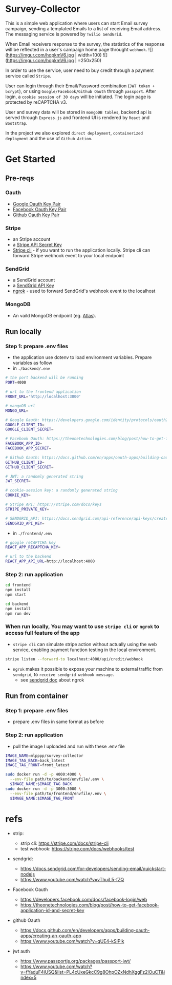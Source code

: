# Survey-Collector

This is a simple web application where users can start Email survey campaign, sending a templated Emails to a list of receiving Email address. The messaging service is powered by `Twilio SendGrid`.

When Email receivers response to the survey, the statistics of the response will be reflected in a user's campaign home page throught `webhook`.
![](https://imgur.com/hopkmV6.jpg | width=100)
![](https://imgur.com/hopkmV6.jpg | =250x250)

In order to use the service, user need to buy credit through a payment service called `Stripe`.

User can login through their Email/Password combination (`JWT token + bcrypt`), or using `Google/Facebook/Github Oauth` through `passport`. After login, a `cookie session of 30 days` will be initiated. The login page is protected by reCAPTCHA v3.

User and survey data will be stored in `mongoDB tables`, backend api is served through `Express.js` and frontend UI is rendered by `React` and `Bootstrap`.

In the project we also explored `direct deployment`, `containerized deployment` and the use of `Github Action`.

# Get Started

## Pre-reqs

### Oauth

- [Google Oauth Key Pair](https://developers.google.com/identity/protocols/oauth2)
- [Facebook Oauth Key Pair](https://theonetechnologies.com/blog/post/how-to-get-facebook-application-id-and-secret-key)
- [Github Oauth Key Pair](https://docs.github.com/en/apps/oauth-apps/building-oauth-apps/creating-an-oauth-app)

### Stripe

- an Stripe account
- a [Stripe API Secret Key](https://support.stripe.com/questions/locate-api-keys-in-the-dashboard)
- [Stripe cli](https://stripe.com/docs/stripe-cli) - if you want to run the application locally. Stripe cli can forward Stripe webhook event to your local endpoint

### SendGrid

- a SendGrid account
- a [SendGrid API Key](https://docs.gravityforms.com/sendgrid-api-key/#:~:text=Log%20into%20your%20SendGrid%20account,create%20a%20new%20API%20key.)
- [ngrok](https://ngrok.com/docs/getting-started/) - used to forward SendGrid's webhook event to the localhost

### MongoDB

- An vaild MongoDB endpoint (eg. [Atlas](https://www.mongodb.com/atlas)).

## Run locally

### Step 1: prepare .env files

- the application use dotenv to load environment variables. Prepare variables as follow
- in `./backend/.env`

```bash
# the port backend will be running
PORT=4000

# url to the frontend application
FRONT_URL='http://localhost:3000'

# mangoDB url
MONGO_URL=

# Google Oauth: https://developers.google.com/identity/protocols/oauth2
GOOGLE_CLIENT_ID=
GOOGLE_CLIENT_SECRET=

# Facebook Oauth: https://theonetechnologies.com/blog/post/how-to-get-facebook-application-id-and-secret-key
FACEBOOK_APP_ID=
FACEBOOK_APP_SECRET=

# Github Oauth: https://docs.github.com/en/apps/oauth-apps/building-oauth-apps/creating-an-oauth-app
GITHUB_CLIENT_ID=
GITHUB_CLIENT_SECRET=

# JWT: a randomly generated string
JWT_SECRET=

# cookie-session key: a randomly generated string
COOKIE_KEY=

# Stripe API: https://stripe.com/docs/keys
STRIPE_PRIVATE_KEY=

# SENDGRID_API: https://docs.sendgrid.com/api-reference/api-keys/create-api-keys
SENDGRID_API_KEY=
```

- in `./frontend/.env`

```bash
# google reCAPTCHA key
REACT_APP_RECAPTCHA_KEY=

# url to the backend
REACT_APP_API_URL=http://localhost:4000

```

### Step 2: run application

```bash
cd frontend
npm install
npm start

cd backend
npm install
npm run dev
```

### When run locally, You may want to use `stripe cli` or `ngrok` to access full feature of the app

- `stripe cli` can simulate stripe action without actually using the web service, enabling payment function testing in the local environment.

```bash
stripe listen --forward-to localhost:4000/api/credit/webhook
```

- `ngrok` makes it possible to expose your machine to external traffic from `sendgrid`, to `receive sendgrid webhook message`.
  - see [sendgrid doc](https://ngrok.com/docs) about ngrok

## Run from container

### Step 1: prepare .env files

- prepare .env files in same format as before

### Step 2: run application

- pull the image I uploaded and run with these .env file

```bash
IMAGE_NAME=mlpppp/survey-collector
IMAGE_TAG_BACK=back_latest
IMAGE_TAG_FRONT=front_latest

sudo docker run -d -p 4000:4000 \
  --env-file path/to/backend/envfile/.env \
  $IMAGE_NAME:$IMAGE_TAG_BACK
sudo docker run -d -p 3000:3000 \
  --env-file path/to/frontend/envfile/.env \
  $IMAGE_NAME:$IMAGE_TAG_FRONT
```

# refs

- strip:

  - strip cli: https://stripe.com/docs/stripe-cli
  - test webhook: https://stripe.com/docs/webhooks/test

- sendgrid:
  - https://docs.sendgrid.com/for-developers/sending-email/quickstart-nodejs
  - https://www.youtube.com/watch?v=vThujL5-fZQ
- Facebook Oauth
  - https://developers.facebook.com/docs/facebook-login/web
  - https://theonetechnologies.com/blog/post/how-to-get-facebook-application-id-and-secret-key
- github Oauth
  - https://docs.github.com/en/developers/apps/building-oauth-apps/creating-an-oauth-app
  - https://www.youtube.com/watch?v=qUE4-kSlPIk
- jwt auth
  - https://www.passportjs.org/packages/passport-jwt/
  - https://www.youtube.com/watch?v=fYaduF4iUSQ&list=PL4cUxeGkcC9g8OhpOZxNdhXggFz2lOuCT&index=5
